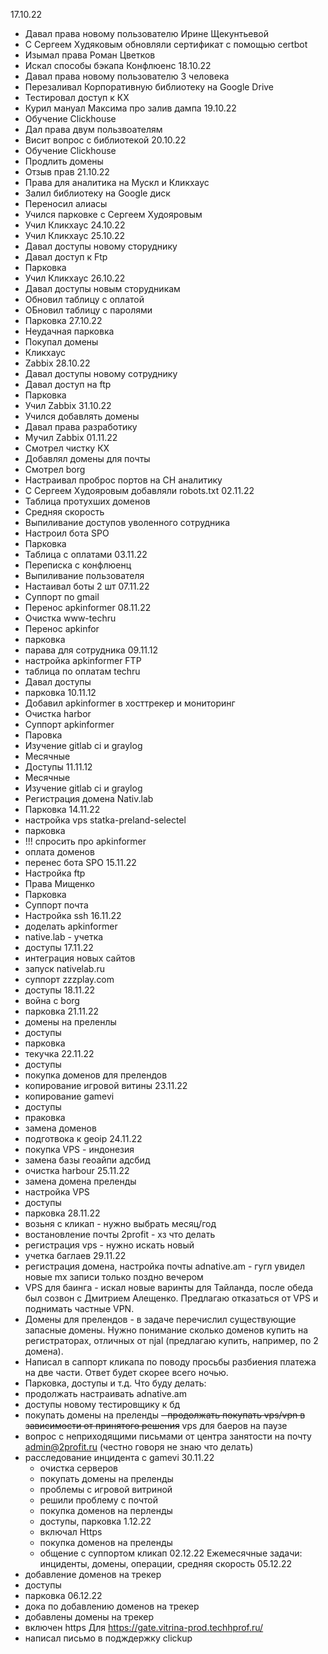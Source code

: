 17.10.22
- Давал права новому пользователю Ирине Щекунтьевой
- С Сергеем Худяковым обновляли сертификат с помощью certbot
- Изымал права Роман Цветков
- Искал способы бэкапа Конфлюенс
18.10.22
- Давал права новому пользователю 3 человека
- Перезаливал Корпоративную библиотеку на Google Drive
- Тестировал доступ к КХ
- Курил мануал Максима про залив дампа
19.10.22
- Обучение Clickhouse
- Дал права двум пользвоателям
- Висит вопрос с библиотекой
20.10.22
- Обучение Clickhouse
- Продлить домены
- Отзыв прав
21.10.22
- Права для аналитика на Мускл и Кликхаус
- Залил библиотеку на Google диск
- Переносил алиасы
- Учился парковке с Сергеем Худояровым
- Учил Кликхаус
24.10.22
- Учил Кликхаус
25.10.22
- Давал доступы новому сторуднику
- Давал доступ к Ftp
- Парковка
- Учил Кликхаус
26.10.22
- Давал доступы новым сторудникам
- Обновил таблицу с оплатой
- ОБновил таблицу с паролями
- Парковка
27.10.22
- Неудачная парковка
- Покупал домены
- Кликхаус
- Zabbix
28.10.22
- Давал доступы новому сотруднику
- Давал доступ на ftp
- Парковка
- Учил Zabbix
31.10.22
- Учился добавлять домены
- Давал права разработику
- Мучил Zabbix
01.11.22
- Смотрел чистку КХ 
- Добавлял домены для почты
- Смотрел borg
- Настраивал проброс портов на CH аналитику
- С Сергеем Худояровым добавляли robots.txt 
02.11.22
- Таблица протухших доменов
- Средняя скорость
- Выпиливание доступов уволенного сотрудника
- Настроил бота SPO
- Парковка 
- Таблица с оплатами
03.11.22
- Переписка с конфлюенц
- Выпиливание пользователя
- Настаивал боты 2 шт
07.11.22
- Суппорт по gmail
- Перенос apkinformer
08.11.22
- Очистка www-techru
- Перенос apkinfor  
- парковка
- парава для сотрудника
09.11.12
- настройка apkinformer  FTP 
- таблица по оплатам techru
- Давал доступы
- парковка
10.11.12
- Добавил apkinformer в хосттрекер и мониторинг
- Очистка harbor
- Суппорт apkinformer
- Паровка
- Изучение gitlab ci и graylog
- Месячные
- Доступы
11.11.12
- Месячные
- Изучение gitlab ci и graylog
- Регистрация домена Nativ.lab
- Парковка
14.11.22
- настройка vps statka-preland-selectel
- парковка
- !!! спросить про apkinformer
- оплата доменов
- перенес бота SPO
15.11.22
- Настройка ftp
- Права Мищенко
- Парковка
- Суппорт почта 
- Настройка ssh
16.11.22
- доделать apkinformer
- native.lab - учетка
- доступы 
17.11.22
- интеграция новых сайтов 
- запуск nativelab.ru
- суппорт zzzplay.com
- доступы
18.11.22
- война с borg
- парковка
21.11.22
- домены на преленлы
- доступы
- парковка 
- текучка
22.11.22
- доступы
- покупка доменов для прелендов
- копирование игровой витины
23.11.22
- копирование gamevi
- доступы 
- праковка
- замена доменов
- подготвока к geoip
24.11.22
- покупка VPS - индонезия
- замена базы геоайпи адсбид
- очистка harbour
25.11.22
- замена домена преленды
- настройка VPS
- доступы 
- парковка
28.11.22
- возьня с кликап - нужно выбрать месяц/год
- востановление почты 2profit - хз что делать
- регистрация vps - нужно искать новый
- учетка баглаев
  29.11.22
- регистрация домена, настройка почты adnative.am - гугл увидел новые mx записи только поздно вечером
- VPS для баинга - искал новые варинты для Тайланда, после обеда был созвон с Дмитрием Алещенко. Предлагаю отказаться от VPS и поднимать частные VPN. 
- Домены для прелендов - в задаче перечислил существующие запасные домены. Нужно понимание сколько доменов купить на регистраторах, отличных от njal (предлагаю купить, например, по 2 домена).
- Написал в саппорт кликапа по поводу просьбы разбиения платежа на две части. Ответ будет скорее всего ночью.
- Парковка, доступы и т.д.
Что буду делать:
- продолжать настраивать adnative.am
- доступы новому тестировщику к бд
- покупать домены на преленды
~~- продолжать покупать vps/vpn в зависимости от принятого решения~~ vps для баеров на паузе
- вопрос с неприходящими письмами от центра занятости на почту admin@2profit.ru (честно говоря не знаю что делать)
- расследование инцидента с gamevi
  30.11.22
  - очистка серверов
  - покупать домены на преленды
  - проблемы с игровой витриной
  - решили проблему с почтой
  - покупка доменов на перленды
  - доступы, парковка
  1.12.22
  - включал Https
  - покупка доменов на преленды
  - общение с суппортом кликап
   02.12.22
  Ежемесячные задачи: инциденты, домены, операции, средняя скорость
05.12.22
- добавление доменов на трекер
- доступы 
- парковка
06.12.22
- дока по добавлению доменов на трекер
- добавлены домены на трекер
- включен https Для https://gate.vitrina-prod.techhprof.ru/
- написал письмо в подждержку clickup